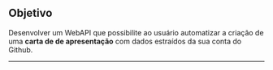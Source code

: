 ## Objetivo
Desenvolver um WebAPI que possibilite ao usuário automatizar a criação de uma **carta de de apresentação** com dados estraídos da sua conta do Github.

---
